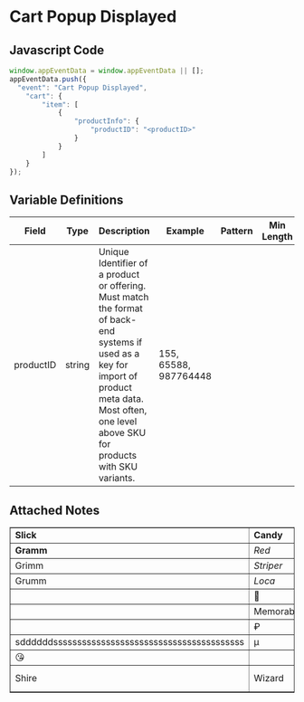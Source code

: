 # Cart Popup Displayed

### 

## Javascript Code
```js
window.appEventData = window.appEventData || [];
appEventData.push({
  "event": "Cart Popup Displayed",
    "cart": {
        "item": [
            {
                "productInfo": {
                    "productID": "<productID>"
                }
            }
        ]
    }
});
```

## Variable Definitions

|Field|Type|Description|Example|Pattern|Min Length|Max Length|Minimum|Maximum|Multiple Of|
| --- | --- | --- | --- | --- | --- | --- | --- | --- | --- |
|productID|string|Unique Identifier of a product or offering.  Must match the format of back-end systems if used as a key for import of product meta data. Most often, one level above SKU for products with SKU variants. |155, 65588, 987764448|||||||

## Attached Notes

<table style="border-collapse: collapse; width: 100%;" border="1">
<tbody>
<tr>
<td style="width: 23.1267%;"><strong>Slick</strong></td>
<td style="width: 23.1267%;"><strong>Candy</strong></td>
<td style="width: 23.1267%;">&nbsp;</td>
<td style="width: 23.1267%;">&nbsp;</td>
</tr>
<tr>
<td style="width: 23.1267%;"><strong>Gramm</strong></td>
<td style="width: 23.1267%;"><em>Red</em></td>
<td style="width: 23.1267%;"><em>Darkly</em></td>
<td style="width: 23.1267%;"><em>Glass</em></td>
</tr>
<tr>
<td style="width: 23.1267%;">Grimm</td>
<td style="width: 23.1267%;"><em>Striper</em></td>
<td style="width: 23.1267%;">&nbsp;</td>
<td style="width: 23.1267%;">&nbsp;</td>
</tr>
<tr>
<td style="width: 23.1267%;">Grumm</td>
<td style="width: 23.1267%;"><em>Loca</em></td>
<td style="width: 23.1267%;"><em>Loca</em></td>
<td style="width: 23.1267%;"><em>Loca</em></td>
</tr>
<tr>
<td style="width: 23.1267%;">&nbsp;</td>
<td style="width: 23.1267%;">🙂</td>
<td style="width: 23.1267%;">&nbsp;</td>
<td style="width: 23.1267%;">🤣</td>
</tr>
<tr>
<td style="width: 23.1267%;">&nbsp;</td>
<td style="width: 23.1267%;">Memorable</td>
<td style="width: 23.1267%;">₵</td>
<td style="width: 23.1267%;">&nbsp;</td>
</tr>
<tr>
<td style="width: 23.1267%;">&nbsp;</td>
<td style="width: 23.1267%;">₽</td>
<td style="width: 23.1267%;">Canyon</td>
<td style="width: 23.1267%;">&nbsp;</td>
</tr>
<tr>
<td style="width: 23.1267%;">sddddddssssssssssssssssssssssssssssssssssssssss</td>
<td style="width: 23.1267%;">&micro;</td>
<td style="width: 23.1267%;">&nbsp;</td>
<td style="width: 23.1267%;">Moonwalk</td>
</tr>
<tr>
<td style="width: 23.1267%;">😘</td>
<td style="width: 23.1267%;">&nbsp;</td>
<td style="width: 23.1267%;">Grizz</td>
<td style="width: 23.1267%;">&nbsp;</td>
</tr>
<tr>
<td style="width: 23.1267%;">Shire</td>
<td style="width: 23.1267%;">Wizard</td>
<td style="width: 23.1267%;">is never</td>
<td style="width: 23.1267%;">late</td>
</tr>
</tbody>
</table>